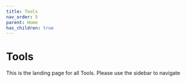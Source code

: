 ```yaml
---
title: Tools
nav_order: 5
parent: Home
has_children: true
---
```


# Tools

This is the landing page for all Tools. Please use the sidebar to navigate
